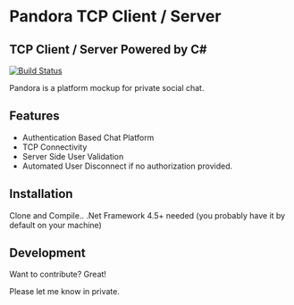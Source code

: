 # Pandora TCP Client / Server 
## TCP Client / Server Powered by C#
[![Build Status](https://travis-ci.org/joemccann/dillinger.svg?branch=master)](https://travis-ci.org/joemccann/dillinger)

Pandora is a platform mockup for private social chat.

## Features

- Authentication Based Chat Platform
- TCP Connectivity
- Server Side User Validation
- Automated User Disconnect if no authorization provided.

## Installation

Clone and Compile.. 
.Net Framework 4.5+ needed (you probably have it by default on your machine)

## Development

Want to contribute? Great!

Please let me know in private.
